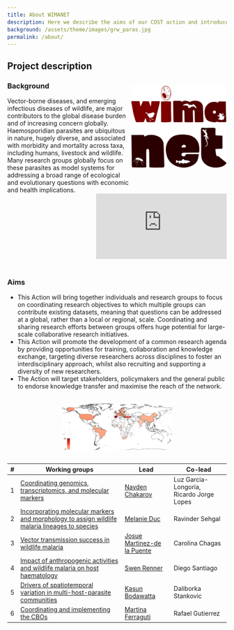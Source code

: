 ```yaml
---
title: About WIMANET
description: Here we describe the aims of our COST action and introduce the six working groups.
background: /assets/theme/images/grw_paras.jpg
permalink: /about/
---
```


## Project description
### Background 
<img alt="logo" src="../assets/theme/images/logo-big.png" width="220" align="right" style="position: relative; top: -27px;">
Vector-borne diseases, and emerging infectious diseases of wildlife, are major contributors to the global disease burden and of increasing concern globally. Haemosporidian parasites are ubiquitous in nature, hugely diverse, and associated with morbidity and mortality across taxa, including humans, livestock and wildlife. Many research groups globally focus on these parasites as model systems for addressing a broad range of ecological and evolutionary questions with economic and health implications. 
<br>
<div class="ratio ratio-16x9 mb-3" width="220" align="right" >
<iframe src="https://www.youtube.com/embed/zmbeq6P09CQ" frameborder="0" allowfullscreen></iframe>
</div>
<br>

### Aims
- This Action will bring together individuals and research groups to focus on coordinating research objectives to which multiple groups can contribute existing datasets, meaning that questions can be addressed at a global, rather than a local or regional, scale. Coordinating and sharing research efforts between groups offers huge potential for large-scale collaborative research initiatives. 
- This Action will promote the development of a common research agenda by providing opportunities for training, collaboration and knowledge exchange, targeting diverse researchers across disciplines to foster an interdisciplinary approach, whilst also recruiting and supporting a diversity of new researchers. 
- The Action will target stakeholders, policymakers and the general public to endorse knowledge transfer and maximise the reach of the network.
<br>
<img alt="map" width=50% style="display: block; margin: auto;" src="../assets/theme/images/action-map.jpg">
<br>

| #  | Working groups      | Lead  | Co-lead | 
| -----  | ----------- | ----------- | ----------- | 
| 1  | [Coordinating genomics, transcriptomics, and molecular markers](https://wimanet-science.github.io/web/wg1/)      | [Nayden Chakarov](https://wimanet-science.github.io/web/team/#Nayden+Chakarov)  | Luz Garcia-Longoria, Ricardo Jorge Lopes  |
| 2  | [Incorporating molecular markers and morphology to assign wildlife malaria lineages to species](https://wimanet-science.github.io/web/wg2/)   | [Melanie Duc](https://wimanet-science.github.io/web/team/#Melanie+Duc)  | Ravinder Sehgal |
| 3  | [Vector transmission success in wildlife malaria](https://wimanet-science.github.io/web/wg3/)     | [Josue Martinez-de la Puente](https://wimanet-science.github.io/web/team/#Josue+Martinez-de+la+Puente)  |  Carolina Chagas |
| 4  | [Impact of anthropogenic activities and wildlife malaria on host haematology](https://wimanet-science.github.io/web/wg4/)   | [Swen Renner](https://wimanet-science.github.io/web/team/#Swen+Renner)  | Diego Santiago |
| 5  | [Drivers of spatiotemporal variation in multi-host-parasite communities](https://wimanet-science.github.io/web/wg5/)      | [Kasun Bodawatta](https://wimanet-science.github.io/web/team/#Kasun+H.+Bodawatta)  | Daliborka Stankovic |
| 6  | [Coordinating and implementing the CBOs](https://wimanet-science.github.io/web/wg6/)   | [Martina Ferraguti](https://wimanet-science.github.io/web/team/#Martina+Ferraguti)  | Rafael Gutierrez |
